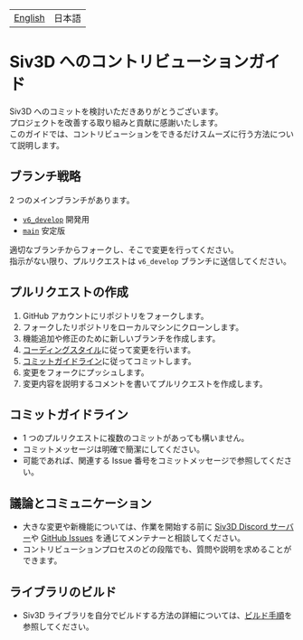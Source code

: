 ﻿| | |
|--|--|
| [English](CONTRIBUTING.md) | 日本語 |

# Siv3D へのコントリビューションガイド
Siv3D へのコミットを検討いただきありがとうございます。  
プロジェクトを改善する取り組みと貢献に感謝いたします。  
このガイドでは、コントリビューションをできるだけスムーズに行う方法について説明します。

## ブランチ戦略
2 つのメインブランチがあります。
- [`v6_develop`](https://github.com/Siv3D/OpenSiv3D/tree/v6_develop) 開発用
- [`main`](https://github.com/Siv3D/OpenSiv3D) 安定版

適切なブランチからフォークし、そこで変更を行ってください。  
指示がない限り、プルリクエストは `v6_develop` ブランチに送信してください。

## プルリクエストの作成
1. GitHub アカウントにリポジトリをフォークします。
2. フォークしたリポジトリをローカルマシンにクローンします。
3. 機能追加や修正のために新しいブランチを作成します。
4. [コーディングスタイル](https://siv3d.github.io/ja-jp/develop/coding-style/)に従って変更を行います。
5. [コミットガイドライン](#コミットガイドライン)に従ってコミットします。
6. 変更をフォークにプッシュします。
7. 変更内容を説明するコメントを書いてプルリクエストを作成します。

## コミットガイドライン
- 1 つのプルリクエストに複数のコミットがあっても構いません。
- コミットメッセージは明確で簡潔にしてください。
- 可能であれば、関連する Issue 番号をコミットメッセージで参照してください。

## 議論とコミュニケーション
- 大きな変更や新機能については、作業を開始する前に [Siv3D Discord サーバー](https://siv3d.github.io/ja-jp/community/community/)や [GitHub Issues](https://github.com/Siv3D/OpenSiv3D/issues) を通じてメンテナーと相談してください。
- コントリビューションプロセスのどの段階でも、質問や説明を求めることができます。

## ライブラリのビルド
- Siv3D ライブラリを自分でビルドする方法の詳細については、[ビルド手順](https://siv3d.github.io/ja-jp/develop/build/)を参照してください。

